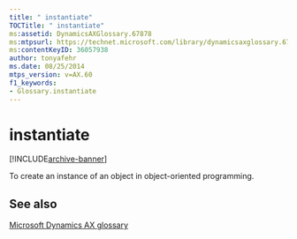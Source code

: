 ```yaml
---
title: " instantiate"
TOCTitle: " instantiate"
ms:assetid: DynamicsAXGlossary.67878
ms:mtpsurl: https://technet.microsoft.com/library/dynamicsaxglossary.67878(v=AX.60)
ms:contentKeyID: 36057938
author: tonyafehr
ms.date: 08/25/2014
mtps_version: v=AX.60
f1_keywords:
- Glossary.instantiate
---
```


# instantiate


[!INCLUDE[archive-banner](includes/archive-banner.md)]

To create an instance of an object in object-oriented programming.

## See also

[Microsoft Dynamics AX glossary](glossary/microsoft-dynamics-ax-glossary.md)

  


